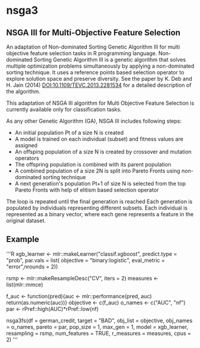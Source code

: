 # nsga3
## NSGA III for Multi-Objective Feature Selection


An adaptation of Non-dominated Sorting Genetic Algorithm III for multi
objective feature selection tasks in R programming language.
Non-dominated Sorting Genetic Algorithm III is a genetic algorithm that solves multiple
optimization problems simultaneously by applying a non-dominated sorting
technique. It uses a reference points based selection operator to explore
solution space and preserve diversity. See the paper by K. Deb and
H. Jain (2014) <DOI:10.1109/TEVC.2013.2281534> for a detailed description of the algorithm.



This adaptation of NSGA III algorithm for Multi Objective Feature Selection is currently
available only for classification tasks.

As any other Genetic Algorithm (GA), NSGA III includes following steps:
* An initial population Pt of a size N is created
* A model is trained on each individual (subset) and fitness values are assigned
* An offsping population of a size N is created by crossover and mutation operators
* The offspring population is combined with its parent population
* A combined population of a size 2N is split into Pareto Fronts using non-dominated sorting technique
* A next generation's population Pt+1 of size N is selected from the top Pareto Fronts with help of elitism based selection operator

The loop is repeated until the final generation is reached
Each generation is populated by individuals representing different subsets.
Each individual is represented as a binary vector, where each gene represents a feature in the original dataset.

## Example
'''R
xgb_learner <- mlr::makeLearner("classif.xgboost", predict.type = "prob",
                             par.vals = list(
                             objective = "binary:logistic",
                             eval_metric = "error",nrounds = 2))

rsmp <- mlr::makeResampleDesc("CV", iters = 2)
measures <- list(mlr::mmce)

f_auc <- function(pred){auc <- mlr::performance(pred, auc)
                         return(as.numeric(auc))}
objective <- c(f_auc)
o_names <- c("AUC", "nf")
par <- rPref::high(AUC)*rPref::low(nf)

nsga3fs(df = german_credit, target = "BAD", obj_list = objective,
         obj_names = o_names, pareto = par, pop_size = 1, max_gen = 1,
         model = xgb_learner, resampling = rsmp,
         num_features = TRUE, r_measures = measures, cpus = 2)
'''
